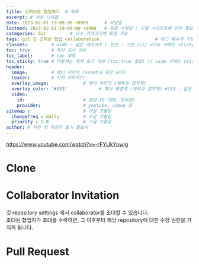 ```yaml
---
title: 깃허브로 협업하기  # 제목
excerpt: # 서브 타이틀
date: 2023-02-01 19:09:00 +0900      # 작성일
lastmod: 2023-02-01 19:09:00 +0900   # 최종 수정일 : 구글 사이트등록 관련 필요
categories: Git         # 다수 카테고리에 포함 가능
tags: git 깃 깃허브 협업 collaboration                     # 태그 복수개 가능
classes:         # wide : 넓은 레이아웃 / 빈칸 : 기본 //// wide 시에는 sticky toc 불가
toc: true        # 목차 표시 여부
toc_label:       # toc 제목
toc_sticky: true # 이동하는 목차 표시 여부 (toc:true 필요) // wide 시에는 sticky toc 불가
header: 
  image:         # 헤더 이미지 (asset내 혹은 url)
  teaser:        # 티저 이미지??
  overlay_image:             # 헤더 이미지 (제목과 겹치게)
  overlay_color: '#333'            # 헤더 배경색 (제목과 겹치게) #333 : 짙은 회색
  video:
    id:                      # 영상 ID (URL 뒷부분)
    provider:                # youtube, vimeo 등
sitemap :                    # 구글 크롤링
  changefreq : daily         # 구글 크롤링
  priority : 1.0             # 구글 크롤링
author: # 주인 외 작성자 표기 필요시
---
```

<!--postNo: 20230201_001-->

https://www.youtube.com/watch?v=-rFYUkYpwIg

# Clone



# Collaborator Invitation  
깃 repository settings 에서 collaborator를 초대할 수 있습니다.  
초대된 협업자가 초대를 수락하면, 그 이후부터 해당 repository에 대한 수정 권한을 가지게 됩니다.  





# Pull Request  
